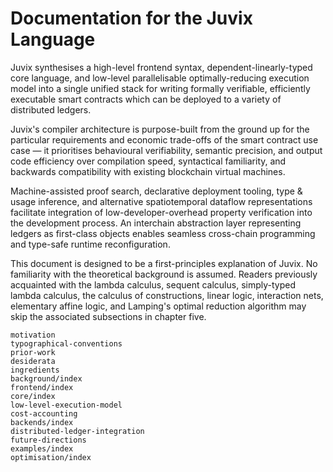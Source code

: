 Documentation for the Juvix Language
======================================

Juvix synthesises a high-level frontend syntax, dependent-linearly-typed core language, and low-level parallelisable
optimally-reducing execution model into a single unified stack for writing formally verifiable, efficiently executable
smart contracts which can be deployed to a variety of distributed ledgers.

Juvix's compiler architecture is purpose-built from the ground up for the particular requirements and economic trade-offs
of the smart contract use case — it prioritises behavioural verifiability, semantic precision, and output code efficiency over compilation speed,
syntactical familiarity, and backwards compatibility with existing blockchain virtual machines.

Machine-assisted proof search, declarative deployment tooling, type & usage inference, and alternative spatiotemporal dataflow representations facilitate
integration of low-developer-overhead property verification into the development process.
An interchain abstraction layer representing ledgers as first-class objects enables seamless cross-chain programming and type-safe runtime reconfiguration.

This document is designed to be a first-principles explanation of Juvix. No familiarity with the theoretical background is assumed.
Readers previously acquainted with the lambda calculus, sequent calculus, simply-typed lambda calculus, the calculus of constructions,
linear logic, interaction nets, elementary affine logic, and Lamping's optimal reduction algorithm may skip the associated subsections in chapter five.

```{toctree}
motivation
typographical-conventions
prior-work
desiderata
ingredients
background/index
frontend/index
core/index
low-level-execution-model
cost-accounting
backends/index
distributed-ledger-integration
future-directions
examples/index
optimisation/index
```

